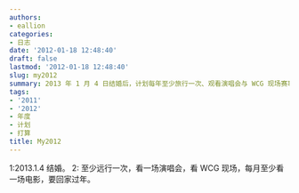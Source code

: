 ```yaml
---
authors:
- eallion
categories:
- 日志
date: '2012-01-18 12:48:40'
draft: false
lastmod: '2012-01-18 12:48:40'
slug: my2012
summary: 2013 年 1 月 4 日结婚后，计划每年至少旅行一次、观看演唱会与 WCG 现场赛事，并保持每月观影习惯，同时确保春节回家团聚！
tags:
- '2011'
- '2012'
- 年度
- 计划
- 打算
title: My2012
---
```

1:2013.1.4 结婚。
2: 至少远行一次，看一场演唱会，看 WCG 现场，每月至少看一场电影，要回家过年。